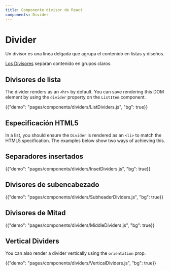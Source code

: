 ```yaml
---
title: Componente divisor de React
components: Divider
---
```


# Divider

<p class="description">Un divisor es una línea delgada que agrupa el contenido en listas y diseños.</p>

[Los Divisores](https://material.io/design/components/dividers.html) separan contenido en grupos claros.

## Divisores de lista

The divider renders as an `<hr>` by default. You can save rendering this DOM element by using the `divider` property on the `ListItem` component.

{{"demo": "pages/components/dividers/ListDividers.js", "bg": true}}

## Especificación HTML5

In a list, you should ensure the `Divider` is rendered as an `<li>` to match the HTML5 specification. The examples below show two ways of achieving this.

## Separadores insertados

{{"demo": "pages/components/dividers/InsetDividers.js", "bg": true}}

## Divisores de subencabezado

{{"demo": "pages/components/dividers/SubheaderDividers.js", "bg": true}}

## Divisores de Mitad

{{"demo": "pages/components/dividers/MiddleDividers.js", "bg": true}}

## Vertical Dividers

You can also render a divider vertically using the `orientation` prop.

{{"demo": "pages/components/dividers/VerticalDividers.js", "bg": true}}